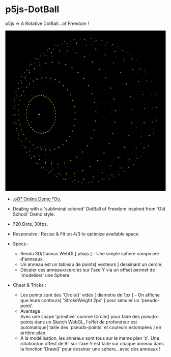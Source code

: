 # p5js-DotBall

p5js => A Rotative DotBall...of Freedom !

![DotBall](https://github.com/CaptainFurax/p5js-DotBall/blob/main/UkrainianDotBall-1.jpg)

+ [.oO° Online Demo °Oo.](https://captainfurax.github.io/p5js-DotBall/)
+ Dealing with a 'subliminal colored' DotBall of Freedom inspired from 'Old School' Demo style.
+ 720 Dots, 30fps.
+ Responsive : Resize & Fit on 4/3 to optimize available space

+ Specs : 
  + Rendu 3D/Canvas WebGL[ p5xjs ] - Une simple sphere composée d'anneaux.
  + Un anneau est un tableau de points[ vecteurs ] dessinant un cercle.
  + Décaler ces anneaux/cercles sur l'axe Y via un offset permet de 'modeliser' une Sphere.

+ Cheat & Tricks :
  + Les points sont des 'Circle()' vidés [ diametre de 1px ] - On affiche que leurs contours[ 'StrokeWeight 2px' ] pour simuler un 'pseudo-point'.
  + Avantage : <br/>Avec une shape 'primitive' comme Circle() pour faire des pseudo-points dans un Sketch WebGL, l'effet de profondeur est automatique[ taille des 'pseudo-points' et couleurs estompées ] en arrière-plan.
  + A la modélisation, les anneaux sont tous sur le meme plan 'z'. Une rotation/un offest de 9° sur l'axe Y est faite sur chaque anneau dans la fonction 'Draw()' pour dessiner une sphere...avec des anneaux !

